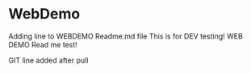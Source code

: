 # WebDemo

Adding line to WEBDEMO Readme.md file
This is for DEV testing!
WEB DEMO Read me test!

GIT line added after pull
